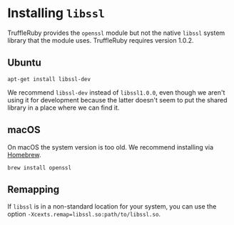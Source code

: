 # Installing `libssl`

TruffleRuby provides the `openssl` module but not the native `libssl` system
library that the module uses. TruffleRuby requires version 1.0.2.

## Ubuntu

```
apt-get install libssl-dev
```

We recommend `libssl-dev` instead of `libssl1.0.0`, even though we aren't using
it for development because the latter doesn't seem to put the shared library in
a place where we can find it.

## macOS

On macOS the system version is too old. We recommend installing via
[Homebrew](https://brew.sh).

```
brew install openssl
```

## Remapping

If `libssl` is in a non-standard location for your system, you can use the
option `-Xcexts.remap=libssl.so:path/to/libssl.so`.
